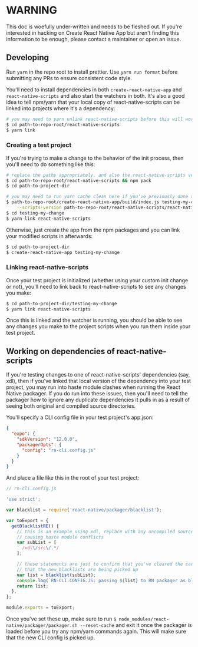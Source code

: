 # WARNING

This doc is woefully under-written and needs to be fleshed out. If you're interested in hacking on Create React Native App but aren't finding this information to be enough, please contact a maintainer or open an issue.

## Developing

Run `yarn` in the repo root to install prettier. Use `yarn run format` before submitting any PRs to ensure consistent code style.

You'll need to install dependencies in both `create-react-native-app` and `react-native-scripts` and also start the watchers in both. It's also a good idea to tell npm/yarn that your local copy of react-native-scripts can be linked into projects where it's a dependency:

```bash
# you may need to yarn unlink react-native-scripts before this will work
$ cd path-to-repo-root/react-native-scripts
$ yarn link
```

### Creating a test project

If you're trying to make a change to the behavior of the init process, then you'll need to do something like this:

```bash
# replace the paths appropriately, and also the react-native-scripts version number
$ cd path-to-repo-root/react-native-scripts && npm pack
$ cd path-to-project-dir

# you may need to run yarn cache clean here if you've previously done this with a different tarball
$ path-to-repo-root/create-react-native-app/build/index.js testing-my-change \
    --scripts-version path-to-repo-root/react-native-scripts/react-native-scripts-0.1.0.tgz
$ cd testing-my-change
$ yarn link react-native-scripts
```

Otherwise, just create the app from the npm packages and you can link your modified scripts in afterwards:

```bash
$ cd path-to-project-dir
$ create-react-native-app testing-my-change
```

### Linking react-native-scripts

Once your test project is initialized (whether using your custom init change or not), you'll need to link back to react-native-scripts to see any changes you make:

```bash
$ cd path-to-project-dir/testing-my-change
$ yarn link react-native-scripts
```

Once this is linked and the watcher is running, you should be able to see any changes you make to the project scripts when you run them inside your test project.

## Working on dependencies of react-native-scripts

If you're testing changes to one of react-native-scripts' dependencies (say, xdl), then if you've linked that local version of the dependency into your test project, you may run into haste module clashes when running the React Native packager. If you do run into these issues, then you'll need to tell the packager how to ignore any duplicate dependencies it pulls in as a result of seeing both original and compiled source directories.

You'll specify a CLI config file in your test project's app.json:

```json
{
  "expo": {
    "sdkVersion": "12.0.0",
    "packagerOpts": {
      "config": "rn-cli.config.js"
    }
  }
}
```

And place a file like this in the root of your test project:

```js
// rn-cli.config.js

'use strict';

var blacklist = require('react-native/packager/blacklist');

var toExport = {
  getBlacklistRE() {
    // this is an example using xdl, replace with any uncompiled source directories that are
    // causing haste module conflicts
    var subList = [
      /xdl\/src\/.*/
    ];

    // these statements are just to confirm that you've cleared the cache and
    // that the new blacklists are being picked up
    var list = blacklist(subList);
    console.log(`RN-CLI.CONFIG.JS: passing ${list} to RN packager as blacklist`);
    return list;
  },
};

module.exports = toExport;
```

Once you've set these up, make sure to run `$ node_modules/react-native/packager/packager.sh --reset-cache` and exit it once the packager is loaded before you try any npm/yarn commands again. This will make sure that the new CLI config is picked up.
